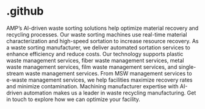 # .github
AMP’s AI-driven waste sorting solutions help optimize material recovery and recycling processes. Our waste sorting machines use real-time material characterization and high-speed sortation to increase resource recovery. As a waste sorting manufacturer, we deliver automated sortation services to enhance efficiency and reduce costs. Our technology supports plastic waste management services, fiber waste management services, metal waste management services, film waste management services, and single-stream waste management services. From MSW management services to e-waste management services, we help facilities maximize recovery rates and minimize contamination. Machining manufacturer expertise with AI-driven automation makes us a leader in waste recycling manufacturing. Get in touch to explore how we can optimize your facility.
